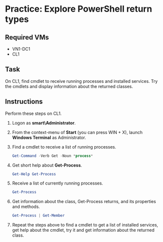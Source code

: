 # Practice: Explore PowerShell return types

## Required VMs

* VN1-DC1
* CL1

## Task

On CL1, find cmdlet to receive running processes and installed services. Try the cmdlets and display information about the returned classes.

## Instructions

Perform these steps on CL1.

1. Logon as **smart\Administrator**.
1. From the context-menu of **Start** (you can press WIN + X), launch **Windows Terminal** as Administrator.
1. Find a cmdlet to receive a list of running processes.

    ````powershell
    Get-Command -Verb Get -Noun *process*
    ````

1. Get short help about **Get-Process**.

    ````powershell
    Get-Help Get-Process
    ````

1. Receive a list of currently running processes.

    ````powershell
    Get-Process
    ````

1. Get information about the class, Get-Process returns, and its properties and methods.

    ````powershell
    Get-Process | Get-Member
    ````

1. Repeat the steps above to find a cmdlet to get a list of installed services, get help about the cmdlet, try it and get information about the returned class.
